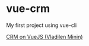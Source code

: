 # vue-crm

My first project using vue-cli

[CRM on VueJS (Vladilen Minin)](https://www.youtube.com/watch?v=nldxXSjpX0I&t=836s)
